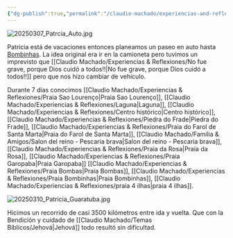 ```yaml
---
{"dg-publish":true,"permalink":"/claudio-machado/experiencias-and-reflexiones/viaje-en-auto-a-bombinhas/","tags":["vacaciones","automóvil","Brasil","bombinhas"]}
---
```


![20250307_Patrcia_Auto.jpg](/img/user/07%20-%20Personal/Im%C3%A1genes/20250307_Patrcia_Auto.jpg) 

Patricia está de vacaciones entonces planeamos un paseo en auto hasta [Bombinhas](https://maps.app.goo.gl/e4FjpCDWhmw7jQ1s6). La idea original era ir en la camioneta pero tuvimos un imprevisto que [[Claudio Machado/Experiencias & Reflexiones/No fue grave, porque Dios cuidó a todos!!\|No fue grave, porque Dios cuidó a todos!!]] pero que nos hizo cambiar de vehículo.

Durante 7 días conocimos [[Claudio Machado/Experiencias & Reflexiones/Praia Sao Lourenço\|Praia Sao Lourenço]], [[Claudio Machado/Experiencias & Reflexiones/Laguna\|Laguna]], [[Claudio Machado/Experiencias & Reflexiones/Centro histórico\|Centro histórico]], [[Claudio Machado/Experiencias & Reflexiones/Piedra do Frade\|Piedra do Frade]], [[Claudio Machado/Experiencias & Reflexiones/Praia do Farol de Santa Marta\|Praia do Farol de Santa Marta]], [[Claudio Machado/Familia & Amigos/Salon del reino - Pescaria brava\|Salon del reino - Pescaria brava]],  [[Claudio Machado/Experiencias & Reflexiones/Praia da Rosa\|Praia da Rosa]], [[Claudio Machado/Experiencias & Reflexiones/Praia Garopaba\|Praia Garopaba]] [[Claudio Machado/Experiencias & Reflexiones/Praia Bombas\|Praia Bombas]], [[Claudio Machado/Experiencias & Reflexiones/Praia Bombinhas\|Praia Bombinhas]], [[Claudio Machado/Experiencias & Reflexiones/praia 4 ilhas\|praia 4 ilhas]].

![20250310_Patricia_Guaratuba.jpg](/img/user/07%20-%20Personal/Im%C3%A1genes/20250310_Patricia_Guaratuba.jpg)

Hicimos un recorrido de casi 3500 kilómetros entre ida y vuelta. Que con la Bendición y cuidado de [[Claudio Machado/Temas Bíblicos/Jehová\|Jehová]] todo resultó sin dificultad.





 
